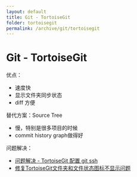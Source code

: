 ```yaml
---
layout: default
title: Git - TortoiseGit
folder: tortoisegit
permalink: /archive/git/tortoisegit
---
```


# Git - TortoiseGit
优点：
- 速度快
- 显示文件夹同步状态
- diff 方便

替代方案：Source Tree
- 慢，特别是很多项目的时候
- commit history graph做得好

问题解决：
- [问题解决 - TortoiseGit 配置 git ssh](https://www.cnblogs.com/maxstack/p/15985036.html)
- [修复TortoiseGit文件夹和文件状态图标不显示问题](https://wenku.baidu.com/view/e75430d2fa0f76c66137ee06eff9aef8941e48f3.html)
